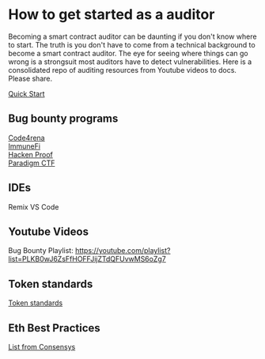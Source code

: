 # How to get started as a auditor

Becoming a smart contract auditor can be daunting if you don't know where to start. The truth is you don't have to come from a technical background to become a smart contract auditor. The eye for seeing where things can go wrong is a strongsuit most auditors have to detect vulnerabilities. Here is a consolidated repo of auditing resources from Youtube videos to docs. Please share.

[Quick Start](https://start.blockchainhax.com)

## Bug bounty programs
[Code4rena](https://code4rena.com) </br>
[ImmuneFi](https://immunefi.com) </br>
[Hacken Proof](https://hackenproof.com) </br>
[Paradigm CTF](https://ctf.paradigm.xyz) </br>

## IDEs
Remix
VS Code

## Youtube Videos
Bug Bounty Playlist: https://youtube.com/playlist?list=PLKB0wJ6ZsFfHOFFJijZTdQFUvwMS6oZg7

## Token standards
[Token standards](https://ethereum.org/en/developers/docs/standards/tokens/)

## Eth Best Practices
[List from Consensys](https://consensys.github.io/smart-contract-best-practices/)
